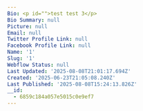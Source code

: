 ```yaml
---
Bio: <p id="">test test 3</p>
Bio Summary: null
Picture: null
Email: null
Twitter Profile Link: null
Facebook Profile Link: null
Name: '1'
Slug: '1'
Webflow Status: null
Last Updated: '2025-08-08T21:01:17.694Z'
Created: '2025-06-23T21:05:08.240Z'
Last Published: '2025-08-08T15:24:13.826Z'
__id:
  - 6859c184a057e5015c0e9ef7
---
```


